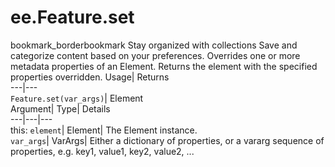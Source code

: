  
#  ee.Feature.set 
bookmark_borderbookmark Stay organized with collections  Save and categorize content based on your preferences.
Overrides one or more metadata properties of an Element. 
Returns the element with the specified properties overridden.
Usage| Returns  
---|---  
`Feature.set(var_args)`| Element  
Argument| Type| Details  
---|---|---  
this: `element`| Element| The Element instance.  
`var_args`| VarArgs| Either a dictionary of properties, or a vararg sequence of properties, e.g. key1, value1, key2, value2, ...  
